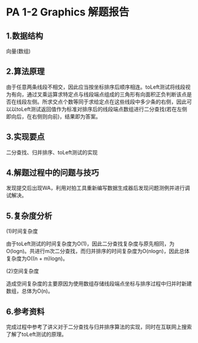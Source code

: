 # PA 1-2 Graphics 解题报告

## 1.数据结构 ##

向量(数组)

## 2.算法原理 ##

由于任意两条线段不相交，因此应当按坐标排序后顺序相连。toLeft测试将线段视为有向，通过叉乘运算求特定点与线段端点组成的三角形有向面积正负判断该点是否在线段左侧。所求交点个数等同于求给定点在这些线段中多少条的右侧，因此可以以toLeft测试返回值作为标准对排序后的线段端点数组进行二分查找(若在左侧即向后，在右侧则向前)，结果即为答案。

## 3.实现要点 ##

二分查找、归并排序、toLeft测试的实现

## 4.解题过程中的问题与技巧

发现提交后出现WA，利用对拍工具重新编写数据生成器后发现问题测例并进行调试解决。

## 5.复杂度分析 ##

(1)时间复杂度

由于toLeft测试的时间复杂度为O(1)，因此二分查找复杂度与原先相同，为O(logn)。共进行m次二分查找，而归并排序的时间复杂度为O(nlogn)，因此总体复杂度为O((n + m)logn)。

(2)空间复杂度

造成空间复杂度的主要原因为使用数组存储线段端点坐标与排序过程中归并时新建数组，总体为O(n)。

## 6.参考资料 ##

完成过程中参考了讲义对于二分查找与归并排序算法的实现，同时在互联网上搜索了解了toLeft测试的原理。

